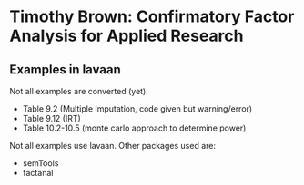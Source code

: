 # Timothy Brown: Confirmatory Factor Analysis for Applied Research
## Examples in lavaan

Not all examples are converted (yet):

- Table 9.2 (Multiple Imputation, code given but warning/error)
- Table 9.12 (IRT)
- Table 10.2-10.5 (monte carlo approach to determine power)

Not all examples use lavaan. Other packages used are:

- semTools
- factanal
